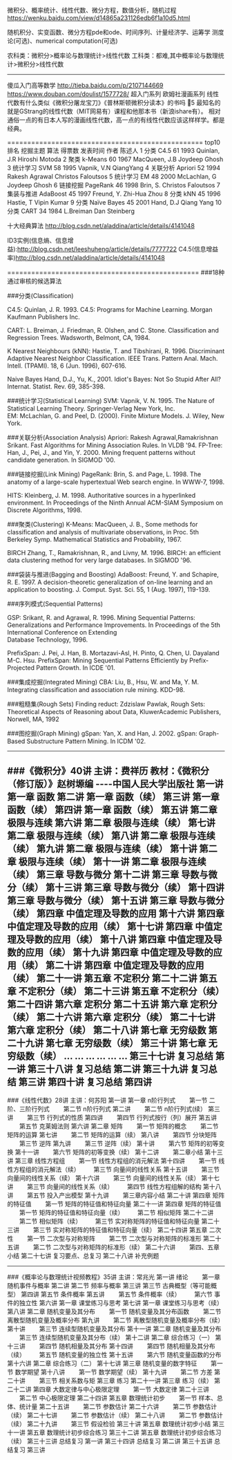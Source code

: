 
微积分、概率统计、线性代数、微分方程，数值分析，随机过程
https://wenku.baidu.com/view/d14865a231126edb6f1a10d5.html


随机积分、实变函数、微分方程pde和ode、时间序列、计量经济学、运筹学
测度论(可选)、numerical computation(可选)

农科类：微积分>概率论与数理统计>线性代数
工科类：都难,其中概率论与数理统计>微积分>线性代数

---------------------
傻瓜入门高等数学
http://tieba.baidu.com/p/2107144669
https://www.douban.com/doulist/1577728/
超入门系列
欧姆社漫画系列
线性代数有什么类似《微积分屠龙宝刀》《普林斯顿微积分读本》的书吗 5 
最知名的就是GStrang的线性代数（MIT网易有）课程和他那本书（新浪ishare有）。
相对通俗一点的有日本人写的漫画线性代数，高一点的有线性代数应该这样样学。都是经典。


=================================================
top10
排名	挖掘主题	算法	得票数	发表时间	作者			陈述人
1	分类	       C4.5	    61		1993		Quinlan, J.R	Hiroshi Motoda
2	聚类	       k-Means  60		1967		MacQueen, J.B	Joydeep Ghosh
3	统计学习	   SVM 	    58		1995		Vapnik, V.N		QiangYang
4	关联分析	   Apriori  52		1994		Rakesh Agrawal 	Christos Faloutsos
5	统计学习	   EM	    48		2000		McLachlan, G	Joydeep Ghosh 
6	链接挖掘	   PageRank	46		1998		Brin, S.		Christos Faloutsos
7	集装与推进	   AdaBoost	45		1997		Freund, Y.		Zhi-Hua Zhou 
8	分类	       kNN	    45		1996		Hastie, T		Vipin Kumar 
9	分类	       Naïve Bayes	45	2001		Hand, D.J		Qiang Yang 
10	分类	       CART	    34	 	1984		L.Breiman		Dan Steinberg 

十大经典算法
http://blog.csdn.net/aladdina/article/details/4141048

ID3实例(信息熵、信息增益):http://blog.csdn.net/leeshuheng/article/details/7777722
C4.5(信息增益率)http://blog.csdn.net/aladdina/article/details/4141048



================================================
###18种通过审核的候选算法

###分类(Classification) 

C4.5: Quinlan, J. R. 1993. C4.5: Programs for Machine Learning. Morgan Kaufmann Publishers  Inc. 

CART: L. Breiman, J. Friedman, R. Olshen, and C. Stone. Classification and Regression Trees.  Wadsworth, Belmont, CA, 1984. 

K Nearest Neighbours (kNN): Hastie, T. and Tibshirani, R. 1996. Discriminant Adaptive Nearest  Neighbor Classification. 
IEEE Trans. Pattern Anal. Mach. Intell. (TPAMI). 18, 6 (Jun. 1996), 607-616.  

Naive Bayes Hand, D.J., Yu, K., 2001. Idiot's  Bayes: Not So Stupid After All? Internat. Statist. Rev. 69, 385-398. 


###统计学习(Statistical Learning) 
SVM: Vapnik, V. N. 1995. The Nature of Statistical Learning Theory. Springer-Verlag New York,  Inc.  
EM: McLachlan, G. and Peel, D. (2000). Finite Mixture Models. J. Wiley, New York.  


###关联分析(Association Analysis) 
Apriori: Rakesh Agrawal,Ramakrishnan Srikant. Fast Algorithms for Mining Association Rules.  In VLDB '94. 
FP-Tree: Han, J., Pei, J., and Yin, Y. 2000. Mining frequent patterns without candidate generation.  In SIGMOD '00.  


###链接挖掘(Link Mining) 
PageRank: Brin, S. and Page, L. 1998. The anatomy of a large-scale hypertextual Web search  engine. In WWW-7, 1998. 

HITS: Kleinberg, J. M. 1998. Authoritative sources in a hyperlinked environment. In Proceedings  of the Ninth Annual ACM-SIAM 
Symposium on Discrete Algorithms, 1998. 


###聚类(Clustering) 
K-Means: MacQueen, J. B., Some methods for classification and analysis of multivariate  observations, in Proc. 5th Berkeley Symp. 
Mathematical Statistics and Probability, 1967.  

BIRCH Zhang, T., Ramakrishnan, R., and Livny, M. 1996. BIRCH: an efficient data clustering  method for very large databases. In SIGMOD '96. 


###袋装与推进(Bagging and Boosting) 
AdaBoost: Freund, Y. and Schapire, R. E. 1997. A decision-theoretic generalization of on-line  learning and an application to boosting. 
J. Comput. Syst. Sci. 55, 1 (Aug. 1997), 119-139.   


###序列模式(Sequential Patterns) 

GSP: Srikant, R. and Agrawal, R. 1996. Mining Sequential Patterns: Generalizations and  Performance Improvements. In Proceedings of the 
5th International Conference on Extending  
Database Technology, 1996. 

PrefixSpan: J. Pei, J. Han, B. Mortazavi-Asl, H. Pinto, Q. Chen, U. Dayaland M-C. Hsu.  PrefixSpan: Mining Sequential Patterns Efficiently 
by Prefix-Projected Pattern Growth. In ICDE '01. 


###集成挖掘(Integrated Mining) 
CBA: Liu, B., Hsu, W. and Ma, Y. M. Integrating classification and association rule mining. KDD-98. 


###粗糙集(Rough Sets) 
Finding reduct: Zdzislaw Pawlak, Rough Sets: Theoretical Aspects of Reasoning about Data,  KluwerAcademic Publishers, Norwell, MA, 1992 


###图挖掘(Graph Mining) 
gSpan: Yan, X. and Han, J. 2002. gSpan: Graph-Based Substructure Pattern Mining. In ICDM '02.  



-----------------------------
###《微积分》40讲
主讲：费祥历
教材：《微积分（修订版）》赵树塬编 ----中国人民大学出版社 
第一讲 第一章 函数 
第二讲 第一章 函数（续） 
第三讲 第一章 函数（续） 
第四讲 第一章 函数（续） 
第五讲 第二章 极限与连续 
第六讲 第二章 极限与连续（续） 
第七讲 第二章 极限与连续（续） 
第八讲 第二章 极限与连续（续） 
第九讲 第二章 极限与连续（续） 
第十讲 第二章 极限与连续（续） 
第十一讲 第二章 极限与连续（续） 
第三章 导数与微分 
第十二讲 第三章 导数与微分（续） 
第十三讲 第三章 导数与微分（续） 
第十四讲 第三章 导数与微分（续） 
第十五讲 第三章 导数与微分（续） 
第四章 中值定理及导数的应用 
第十六讲 第四章 中值定理及导数的应用（续） 
第十七讲 第四章 中值定理及导数的应用（续） 
第十八讲 第四章 中值定理及导数的应用（续） 
第十九讲 第四章 中值定理及导数的应用（续） 
第二十讲 第四章 中值定理及导数的应用（续） 
第二十一讲 第五章 不定积分 
第二十二讲 第五章 不定积分（续） 
第二十三讲 第五章 不定积分（续） 
第二十四讲 第六章 定积分 
第二十五讲 第六章 定积分（续） 
第二十六讲 第六章 定积分（续） 
第二十七讲 第六章 定积分（续） 
第二十八讲 第七章 无穷级数 
第二十九讲 第七章 无穷级数（续） 
第三十讲 第七章 无穷级数（续）
... ... 
... ... 
... ...
第三十七讲 复习总结 第一讲
第三十八讲 复习总结 第二讲
第三十九讲 复习总结 第三讲
第四十讲 复习总结 第四讲
-------------------------------------------------------------------


###《线性代数》28讲
主讲：何苏阳
第一讲 第一章 n阶行列式 
　　第一节 二阶、三阶行列式 
　　第二节 n阶行列式 
第二讲 　　第二节 n阶行列式(续） 
第三讲 　　第三节 行列式的性质 
第四讲 　　第四节 行列式按行（列）展开 
第五讲 　　第五节 克莱姆法则 
第六讲 第二章 矩阵 
　　第一节 矩阵的概念 
　　第二节 矩阵的运算 
第七讲 　　第二节 矩阵的运算（续） 
第八讲 　　第四节 分块矩阵 
　　第三节 逆阵 
第九讲 　　第三节 逆阵（续） 
第十讲 　　第六节 矩阵的初等变换 
第十一讲 　　第六节 矩阵的初等变换（续） 
第十二讲 　　第二章小结 
第十三讲 第三章 线性方程组 
　　第一节 线性方程组的消元解法 
第十四讲 　　第一节 线性方程组的消元解法（续） 
　　第三节 向量间的线性关系 
第十五讲 　　第三节 向量间的线性关系（续） 
第十六讲 　　第三节 向量间的线性关系（续） 
第十七讲 　　第三节 向量间的线性关系（续） 
　　第四节 线性方程组解的结构 
第十八讲 　　第五节 投入产出模型 
第十九讲 　　第三章内容小结 
第二十讲 第四章 矩阵的特征值 
　　第一节 矩阵的特征值和特征向量 
第二十一讲 第四章 矩阵的特征值 
　　第一节 矩阵的特征值和特征向量（续） 
　　第二节 相似矩阵 
第二十二讲 　　第二节 相似矩阵（续） 
　　第三节 实对称矩阵的特征值和特征向量 
第二十三讲 　　第三节 实对称矩阵的特征值和特征向量（续） 
第二十四讲 第五章 二次性 
　　第一节 二次型与对称矩阵 
　　第二节 二次型与对称矩阵的标准形 
第二十五讲 　　第二节 二次型与对称矩阵的标准形（续） 
第二十六讲 　　第四、五章小结 
第二十七讲 复习要点、总复习 
第二十八讲 补充例题 

------------------------------------------------------------------
###《概率论与数理统计视频教程》35讲
主讲：常兆光
第一讲 绪论 
　　第一章 随机事件与概率 
第二讲 第二节 频率与概率 
第三讲 第三节 古典概型（等可能概型） 
第四讲 第五节 条件概率 
第五讲 　　第五节 条件概率（续） 
　　第六节 事件的独立性 
第六讲 第一章 课堂练习与思考 
第七讲 第一章 课堂练习与思考（续） 
第八讲 第二章 随机变量及其分布 
　　第一节 随机变量及其分布函数 
　　第二节 离散型随机变量及概率分布 
第九讲 　　第二节 离散型随机变量及概率分布（续） 
第十讲 　　第三节 连续型随机变量及其分布 
第十一讲 第二章 随机变量及其分布 
　　第三节 连续型随机变量及其分布（续） 
第十二讲 第二章 综合练习（一） 
第十三讲 　　第四节 随机相量及其分布 
第十四讲 　　第四节 随机相量及其分布（续） 
　　第五节 随机变量的独立性 
第十五讲 　　第六节 随机变量函数的分布 
第十六讲 第二章 综合练习（二） 
第十七讲 第三章 随机变量的数字特征 
　　第一节 数学期望 
第十八讲 　　第一节 数学期望（续） 
第十九讲 　　第二节 方差 
第二十讲 　　第三节 相关系数与矩 
第三章 练习 
第二十一讲 第三章 练习（续） 
第二十二讲 第四章 大数定律与中心极限定理 
　　第一节 大数定律 
第二十三讲 　　第二节 中心极限定理 
第二十四讲 第五章 数理统计初步 
　　第一节 样本、总体、统计量 
第二十五讲 　　第二节 参数估计 
第二十六讲 　　第二节 参数估计（续） 
第二十七讲 　　第二节 参数估计（续） 
第二十八讲 　　第二节 参数估计（续） 
第二十九讲 　　第三节 假设检验 
第三十讲 第五章 数理统计初步小结
第三十一讲 第五章 数理统计初步综合练习
第三十二讲 第五章 数理统计初步综合练习（续）
第三十三讲 总结复习 第一讲
第三十四讲 总结复习 第二讲
第三十五讲 总结复习 第三讲
 
 
 




